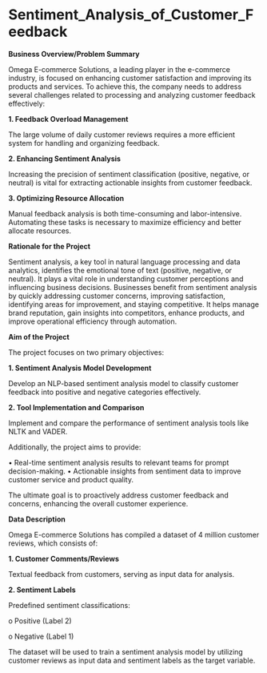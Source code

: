 # Sentiment_Analysis_of_Customer_Feedback

**Business Overview/Problem Summary**

Omega E-commerce Solutions, a leading player in the e-commerce industry, is focused on enhancing customer satisfaction and improving its products and services. To achieve this, the company needs to address several challenges related to processing and analyzing customer feedback effectively:

**1.	**Feedback Overload Management****

The large volume of daily customer reviews requires a more efficient system for handling and organizing feedback.

**2.	**Enhancing Sentiment Analysis****

Increasing the precision of sentiment classification (positive, negative, or neutral) is vital for extracting actionable insights from customer feedback.

**3.	Optimizing Resource Allocation**

Manual feedback analysis is both time-consuming and labor-intensive. Automating these tasks is necessary to maximize efficiency and better allocate resources.

**Rationale for the Project**

Sentiment analysis, a key tool in natural language processing and data analytics, identifies the emotional tone of text (positive, negative, or neutral). It plays a vital role in understanding customer perceptions and influencing business decisions.
Businesses benefit from sentiment analysis by quickly addressing customer concerns, improving satisfaction, identifying areas for improvement, and staying competitive. It helps manage brand reputation, gain insights into competitors, enhance products, and improve operational efficiency through automation.

**Aim of the Project**

The project focuses on two primary objectives:

**1.	Sentiment Analysis Model Development**

Develop an NLP-based sentiment analysis model to classify customer feedback into positive and negative categories effectively.

**2.	Tool Implementation and Comparison**

Implement and compare the performance of sentiment analysis tools like NLTK and VADER.

Additionally, the project aims to provide:

•	Real-time sentiment analysis results to relevant teams for prompt decision-making.
•	Actionable insights from sentiment data to improve customer service and product quality.

The ultimate goal is to proactively address customer feedback and concerns, enhancing the overall customer experience.

**Data Description**

Omega E-commerce Solutions has compiled a dataset of 4 million customer reviews, which consists of:

**1.	Customer Comments/Reviews**

Textual feedback from customers, serving as input data for analysis.

**2.	Sentiment Labels**

Predefined sentiment classifications:

o	Positive (Label 2)

o	Negative (Label 1)

The dataset will be used to train a sentiment analysis model by utilizing customer reviews as input data and sentiment labels as the target variable.

